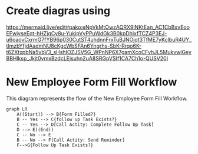 # Create diagras using
https://mermaid.live/edit#pako:eNpVkMtOwzAQRX9lNKtEan_AC1CbBxvEooEFwiyseEqt-hHZjqCy8u-YukipVyPPuWdGk3B0kpDhlxfTCZ4P3EJ-u6oaovCxrmG7fYB96p030CutST4uhdnnFrxTuBJNOjqt3TfME7yKcIbuR4UY_tlmzbYfjdAadmNU8cKgcWbSFAn6Yngrhs-SbK-Rrqo6K-t6ZXtxpbNa5vbV3_sHshIOZJSV5G_WPnNP6X7gamXcoCFvhJL5MukvwjGeyBBHlksp_Jkjt0vmxBzdcLEjsuhn2uA8SRGpVSIf1CA7Ch1o-QUSV20I

# New Employee Form Fill Workflow

This diagram represents the flow of the New Employee Form Fill Workflow.

```mermaid
graph LR
    A((Start)) --> B{Form Filled?}
    B -- Yes --> C{follow up Task Exists?}
    C -- Yes --> D[Call Actity: Complete Follow Up Task]
    D --> E((End))
    C -- No --> E
    B -- No --> F[Call Actity: Send Reminder]
    F-->G{Follow Up Task Exists?}
